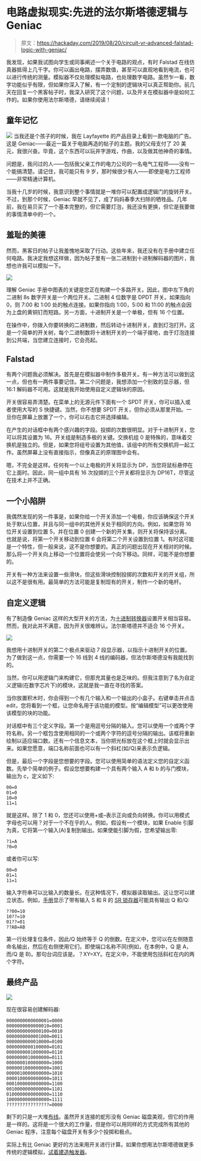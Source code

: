 # 电路虚拟现实:先进的法尔斯塔德逻辑与 Geniac

> 原文：<https://hackaday.com/2019/08/20/circuit-vr-advanced-falstad-logic-with-geniac/>

我发现，如果我试图向学生或同事阐述一个关于电路的观点，有时 Falstad 在线仿真器抵得上几千字。你可以画出电路，摆弄数值，甚至可以直观地看到电流，也可以进行传统的测量。模拟器不仅处理模拟电路，也处理数字电路。虽然乍一看，数字功能似乎有限，但如果你深入了解，有一个定制的逻辑块可以真正帮助你。前几天在回复一个黑客帖子时，我深入研究了这个问题，以及开关在模拟器中是如何工作的。如果你使用法尔斯塔德，请继续阅读！

## 童年记忆

[![](img/b68cea473df4f0aaa9a46dc770322ff5.png)](https://hackaday.com/wp-content/uploads/2019/08/brain.png) 当我还是个孩子的时候，我在 Layfayette 的产品目录上看到一款电脑的广告。这是 Geniac——最近一篇关于电脑再造的帖子的主题。我的父母支付了 20 美元，我很兴奋。毕竟，这个东西可以玩井字游戏，作曲，以及做其他神奇的事情。

问题是，我问过的人——包括我父亲工作的电力公司的一名电气工程师——没有一个能搞清楚。请记住，我可能只有 9 岁，那时候很少有人——即使是电力工程师——非常精通计算机。

当我十几岁的时候，我意识到整个事情就是一堆你可以配置成逻辑门的旋转开关。不过，到那个时候，Geniac 早就不见了，成了妈妈春季大扫除的牺牲品。几年前，我在易贝买了一个基本完整的，但它需要灯泡，我还没有更换，但它是我要做的事情清单中的一个。

## 羞耻的美德

然而，黑客日的帖子让我羞愧地采取了行动。这些年来，我还没有在手册中建立任何电路。我决定我想这样做，因为帖子里有一张二进制到十进制解码器的图片，我想也许我可以模拟一下。

[![](img/c5a1c0961b5bf3ec200f7701f057e9a7.png)](https://hackaday.com/wp-content/uploads/2019/08/geniac_detail.png)

理解 Geniac 手册中图表的关键是您正在构建一个多路开关。因此，图中左下角的二进制 8s 数字开关是一个两位开关。二进制 4 位数字是 DPDT 开关。如果指向 0，则 7:00 和 1:00 处的触点连接。如果你指向 1:00，5:00 和 11:00 的触点会因为上盘的黄铜钉而短路。另一方面，十进制开关是一个单极，但有 16 个位置。

在操作中，你拨入你要转换的二进制数，然后转动十进制开关，直到灯泡打开。这是一个简单的开关树，每个二进制数将十进制开关的一个端子接地，由于灯泡连接到公共端，当您建立连接时，它会亮起。

## Falstad

有两个问题我必须解决。首先是在模拟器中制作多极开关。有一种方法可以做到这一点，但也有一两件事要记住。第二个问题是，我想添加一个别致的显示器，但 16:1 解码器不可用。这就是我开始使用自定义逻辑块的原因。

开关很容易弄清楚。在菜单上的无源元件下面有一个 SPDT 开关，你可以插入或者使用大写的 S 快捷键。当然，你不想要 SPDT 开关，但你必须从那里开始。一旦你在屏幕上放置了一个，你可以右击它并选择编辑。

在产生的对话框中有两个感兴趣的字段。投掷的次数很明显。对于十进制开关，您可以将其设置为 16。开关组是制造多极的关键。交换机组 0 是特殊的，意味着交换机是独立的。但是，如果您将组号设置为其他值，该组中的所有交换机将一起工作。虽然屏幕上没有直接指示，但像真正的原理图中会有。

嗯，不完全是这样。任何有一个以上电极的开关将显示为 DP，当您将鼠标悬停在它上面时。因此，同一组中具有 16 次投掷的三个开关都将显示为 DP16T，尽管这在技术上并不正确。

## 一个小陷阱

我偶然发现的另一件事是，如果你给一个开关添加一个电极，你应该确保这个开关处于默认位置，并且与同一组中的其他开关处于相同的方向。例如，如果您将 16 位开关设置到位置 5，并在位置 0 创建一个新的开关集，则开关将保持该分离。也就是说，将第一个开关移动到位置 6 会将第二个开关设置到位置 1。有时这可能是一个特性，但一般来说，这不是你想要的。真正的问题出现在开关相对的时候。那么将一个开关向上移动一个位置将会使另一个向下移动。同样，可能不是你想要的。

开关有一种方法来设置一些滑块，但这些滑块控制投掷的次数和开关的开关组，所以这不是很有用。最简单的方法可能是复制现有的开关，制作一个新的电杆。

## 自定义逻辑

有了制造像 Geniac 这样的大型开关的方法，为[十进制转换器](http://tinyurl.com/yxcm2ecr)设置开关相当容易。然而，我对此并不满意，因为开关很难辨认。法尔斯塔德并不适合 16 个开关。

[![](img/43636fb154e65124c30e052f39457581.png)](https://hackaday.com/wp-content/uploads/2019/08/comp1.png)

我想用十进制开关的第二个极点来驱动 7 段显示器，以指示十进制开关的位置。为了做到这一点，你需要一个 16 线到 4 线的编码器，但法尔斯塔德没有我能找到的。

当然，你可以用逻辑门来构建它，但那充其量也是乏味的。但我注意到了名为自定义逻辑(在数字芯片下)的模块，这就是我一直在寻找的答案。

当你放置积木时，你会得到一个有几个输入和一个输出的小盒子。右键单击并点击 edit，您将看到一个框，让您命名用于该功能的模型。按“编辑模型”可以更改使用该模型的块的功能。

对话框中有三个定义字段。第一个是用逗号分隔的输入。您可以使用一个或两个字符名称。另一个框包含使用相同的一个或两个字符的逗号分隔的输出。该框将重新绘制以适应端口数。还有一个信息文本，当你把光标放在这个框上时就会显示出来。如果您愿意，端口名称前面也可以有一个斜杠(如/Q)来表示负逻辑。

但是，最后一个字段是您想要的字段。您可以使用简单的语法定义您的自定义函数。先举个简单的例子。假设您想要构建一个具有两个输入 A 和 b 的与门模块，输出为 c，定义如下:

```
00=0
01=0
10=0
11=1
```

就是这样。除了 1 和 0，您还可以使用+或–表示正向或负向转换。你可以用模式字母也可以用？对于一个不在乎的人。例如，假设有一个模块，如果 Enable 引脚为真，它将第一个输入(A)复制到输出。如果使能引脚为假，您希望输出零:

```
?1=A
?0=0
```

或者你可以写:

```
00=0
01=1
11=1
```

输入字符串可以比输入的数量长。在这种情况下，模拟器读取输出。这让您可以建立状态。例如，[手册](https://www.falstad.com/circuit/customlogic.html)显示了带有输入 S 和 R 的 [SR 锁存器](http://tinyurl.com/y27kqgku)可能具有输出 Q 和/Q:

```
??00=10
10??=10
01??=01
??AB=AB
```

第一行处理复位条件，因此/Q 始终等于 Q 的倒数。在定义中，您可以在左侧随意命名输出，然后在右侧使用它们，即使端口名称不同(例如，在本例中，Q 是 A，而/Q 是 B)。那句台词应该是。？XY=XY。在定义中，不能使用包括斜杠在内的两个字符。

## 最终产品

[![](img/1f759bb5c457d27c1d44b2d7b7fa806d.png)](https://hackaday.com/wp-content/uploads/2019/08/circuit.png)

现在很容易创建解码器:

```
0000000000000001=0000
0000000000000010=0001
0000000000000100=0010
0000000000001000=0011
0000000000010000=0100
0000000000100000=0101
0000000001000000=0110
0000000010000000=0111
0000000100000000=1000
0000001000000000=1001
0000010000000000=1010
0000100000000000=1011
0001000000000000=1100
0010000000000000=1101
0100000000000000=1110
1000000000000000=1111
????????????????=0000
```

剩下的只是一大堆[布线](http://tinyurl.com/y33yfvzz)。虽然开关连接的蛇形没有 Geniac 磁盘美观，但它的作用是一样的。这将是一个很大的工作量，但是你可以用同样的方式完成所有其他的 Geniac 程序，注意每个磁盘开关有多少个投掷和极点。

实际上有比 Geniac 更好的方法来用开关进行计算。如果你想用法尔斯塔德做更多传统的逻辑模拟，[试着建造触发器](https://hackaday.com/2015/09/23/learn-flip-flops-with-simulation/)。
